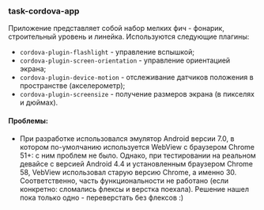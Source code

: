 ### task-cordova-app

Приложение представляет собой набор мелких фич - фонарик, строительный уровень и линейка. Используются следующие плагины:

* `cordova-plugin-flashlight` - управление вспышкой;
* `cordova-plugin-screen-orientation` - управление ориентацией экрана;
* `cordova-plugin-device-motion` - отслеживание датчиков положения в пространстве (акселерометр);
* `cordova-plugin-screensize` - получение размеров экрана (в пикселях и дюймах).

#### Проблемы:
* При разработке использовался эмулятор Android версии 7.0, в котором по-умолчанию используется WebView с браузером Chrome 51+: с ним проблем не было. Однако, при тестировании на реальном девайсе с версией Android 4.4 и установленным браузером Chrome 58, VebView использовал старую версию Chrome, а именно 30. Соответственно, часть функциональности не работано (если конкретно: сломались флексы и верстка поехала). Решение нашел пока только одно - переверстать без флексов :)
